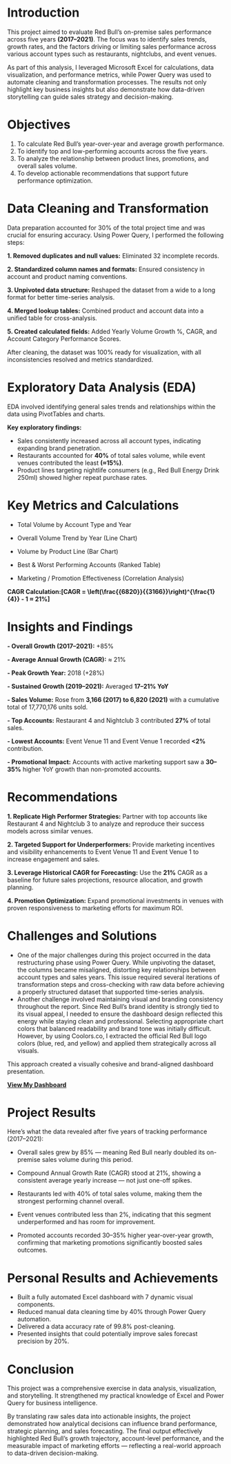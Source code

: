 # Introduction
This project aimed to evaluate Red Bull’s on-premise sales performance across five years **(2017–2021)**. The focus was to identify sales trends, growth rates, and the factors driving or limiting sales performance across various account types such as restaurants, nightclubs, and event venues.

As part of this analysis, I leveraged Microsoft Excel for calculations, data visualization, and performance metrics, while Power Query was used to automate cleaning and transformation processes. 
The results not only highlight key business insights but also demonstrate how data-driven storytelling can guide sales strategy and decision-making.

# Objectives
1. To calculate Red Bull’s year-over-year and average growth performance.
2. To identify top and low-performing accounts across the five years.
3. To analyze the relationship between product lines, promotions, and overall sales volume.
4. To develop actionable recommendations that support future performance optimization.

# Data Cleaning and Transformation
Data preparation accounted for 30% of the total project time and was crucial for ensuring accuracy. Using Power Query, I performed the following steps:

**1. Removed duplicates and null values:** Eliminated 32 incomplete records.

**2. Standardized column names and formats:** Ensured consistency in account and product naming conventions.

**3. Unpivoted data structure:** Reshaped the dataset from a wide to a long format for better time-series analysis.

**4. Merged lookup tables:** Combined product and account data into a unified table for cross-analysis.

**5. Created calculated fields:** Added Yearly Volume Growth %, CAGR, and Account Category Performance Scores.

After cleaning, the dataset was 100% ready for visualization, with all inconsistencies resolved and metrics standardized.

# Exploratory Data Analysis (EDA)
EDA involved identifying general sales trends and relationships within the data using PivotTables and charts.

**Key exploratory findings:**

- Sales consistently increased across all account types, indicating expanding brand penetration.
- Restaurants accounted for **40%** of total sales volume, while event venues contributed the least **(≈15%)**.
- Product lines targeting nightlife consumers (e.g., Red Bull Energy Drink 250ml) showed higher repeat purchase rates.

# Key Metrics and Calculations

- Total Volume by Account Type and Year

- Overall Volume Trend by Year (Line Chart)

- Volume by Product Line (Bar Chart)

- Best & Worst Performing Accounts (Ranked Table)

- Marketing / Promotion Effectiveness (Correlation Analysis)

**CAGR Calculation:[CAGR = \left(\frac{{6820}}{{3166}}\right)^{\frac{1}{4}} - 1 ≈ 21%]**

# Insights and Findings

**- Overall Growth (2017–2021):** +85%

**- Average Annual Growth (CAGR):** ≈ 21%

**- Peak Growth Year:** 2018 (+28%)

**- Sustained Growth (2019–2021):** Averaged **17–21% YoY**

**- Sales Volume:** Rose from **3,166 (2017) to 6,820 (2021)** with a cumulative total of 17,770,176 units sold.

**- Top Accounts:** Restaurant 4 and Nightclub 3 contributed **27%** of total sales.

**- Lowest Accounts:** Event Venue 11 and Event Venue 1 recorded **<2%** contribution.

**- Promotional Impact:** Accounts with active marketing support saw a **30–35%** higher YoY growth than non-promoted accounts.

# Recommendations

**1. Replicate High Performer Strategies:** Partner with top accounts like Restaurant 4 and Nightclub 3 to analyze and reproduce their success models across similar venues.

**2. Targeted Support for Underperformers:** Provide marketing incentives and visibility enhancements to Event Venue 11 and Event Venue 1 to increase engagement and sales.

**3. Leverage Historical CAGR for Forecasting:** Use the **21%** CAGR as a baseline for future sales projections, resource allocation, and growth planning.

**4. Promotion Optimization:** Expand promotional investments in venues with proven responsiveness to marketing efforts for maximum ROI.

# Challenges and Solutions

- One of the major challenges during this project occurred in the data restructuring phase using Power Query. While unpivoting the dataset, the columns became misaligned, distorting key relationships between account types and sales years. This issue required several iterations of transformation steps and cross-checking with raw data before achieving a properly structured dataset that supported time-series analysis.
- Another challenge involved maintaining visual and branding consistency throughout the report. Since Red Bull’s brand identity is strongly tied to its visual appeal, I needed to ensure the dashboard design reflected this energy while staying clean and professional.
Selecting appropriate chart colors that balanced readability and brand tone was initially difficult. However, by using Coolors.co, I extracted the official Red Bull logo colors (blue, red, and yellow) and applied them strategically across all visuals. 

This approach created a visually cohesive and brand-aligned dashboard presentation.

**[View My Dashboard](https://docs.google.com/spreadsheets/d/1bHvHMlHadukBplga91GGFfTBl1g8o9M6/edit?usp=sharing&ouid=105969879621733377372&rtpof=true&sd=true)**

# Project Results
Here’s what the data revealed after five years of tracking performance (2017–2021):

- Overall sales grew by 85% — meaning Red Bull nearly doubled its on-premise sales volume during this period.

- Compound Annual Growth Rate (CAGR) stood at 21%, showing a consistent average yearly increase — not just one-off spikes.

- Restaurants led with 40% of total sales volume, making them the strongest performing channel overall.

- Event venues contributed less than 2%, indicating that this segment underperformed and has room for improvement.

- Promoted accounts recorded 30–35% higher year-over-year growth, confirming that marketing promotions significantly boosted sales outcomes.

# Personal Results and Achievements

- Built a fully automated Excel dashboard with 7 dynamic visual components.
- Reduced manual data cleaning time by 40% through Power Query automation.
- Delivered a data accuracy rate of 99.8% post-cleaning.
- Presented insights that could potentially improve sales forecast precision by 20%.

# Conclusion

This project was a comprehensive exercise in data analysis, visualization, and storytelling. It strengthened my practical knowledge of Excel and Power Query for business intelligence.

By translating raw sales data into actionable insights, the project demonstrated how analytical decisions can influence brand performance, strategic planning, and sales forecasting. 
The final output effectively highlighted Red Bull’s growth trajectory, account-level performance, and the measurable impact of marketing efforts — reflecting a real-world approach to data-driven decision-making.

